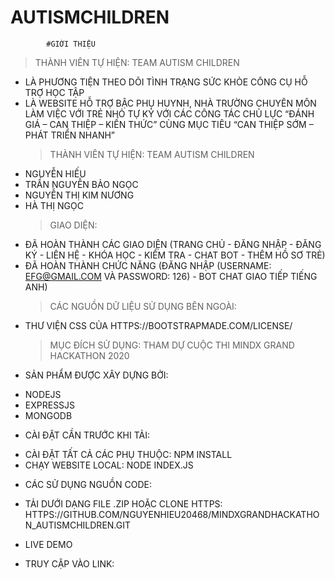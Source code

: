 # AUTISMCHILDREN
            #GIỚI THIỆU
> THÀNH VIÊN TỰ HIỆN: TEAM AUTISM CHILDREN
- LÀ PHƯƠNG TIỆN THEO DÕI TÌNH TRẠNG SỨC KHỎE CÔNG CỤ HỖ TRỢ HỌC TẬP
- LÀ WEBSITE HỖ TRỢ BẬC PHỤ HUYNH, NHÀ TRƯỜNG CHUYÊN MÔN LÀM VIỆC VỚI TRẺ NHỎ TỰ KỶ  VỚI CÁC CÔNG TÁC CHỦ LỰC “ĐÁNH GIÁ – CAN THIỆP – KIẾN THỨC” CÙNG MỤC TIÊU “CAN THIỆP SỚM – PHÁT TRIỂN NHANH”
    > THÀNH VIÊN TỰ HIỆN: TEAM AUTISM CHILDREN
- NGUYỄN HIẾU
- TRẦN NGUYỄN BẢO NGỌC
- NGUYỄN THỊ KIM NƯƠNG
- HÀ THỊ NGỌC
    > GIAO DIỆN:
- ĐÃ HOÀN THÀNH CÁC GIAO DIỆN (TRANG CHỦ - ĐĂNG NHẬP - ĐĂNG KÝ - LIÊN HỆ - KHÓA HỌC - KIỂM TRA - CHAT BOT - THÊM HỒ SƠ TRẺ)
- ĐÃ HOÀN THÀNH CHỨC NĂNG (ĐĂNG NHẬP (USERNAME: EFG@GMAIL.COM VÀ PASSWORD: 126) - BOT CHAT GIAO TIẾP TIẾNG ANH)
    > CÁC NGUỒN DỮ LIỆU SỬ DỤNG BÊN NGOÀI:
 - THƯ VIỆN CSS CỦA HTTPS://BOOTSTRAPMADE.COM/LICENSE/
    > MỤC ĐÍCH SỬ DỤNG: THAM DỰ CUỘC THI MINDX GRAND HACKATHON 2020

* SẢN PHẨM ĐƯỢC XÂY DỰNG BỞI:
- NODEJS
- EXPRESSJS
- MONGODB

* CÀI ĐẶT CẦN TRƯỚC KHI TẢI:
- CÀI ĐẶT TẤT CẢ CÁC PHỤ THUỘC: NPM INSTALL
- CHẠY WEBSITE LOCAL: NODE INDEX.JS

* CÁC SỬ DỤNG NGUỒN CODE:
- TẢI DƯỚI DẠNG FILE .ZIP HOẶC CLONE HTTPS: HTTPS://GITHUB.COM/NGUYENHIEU20468/MINDXGRANDHACKATHON_AUTISMCHILDREN.GIT

* LIVE DEMO
- TRUY CẬP VÀO LINK:



